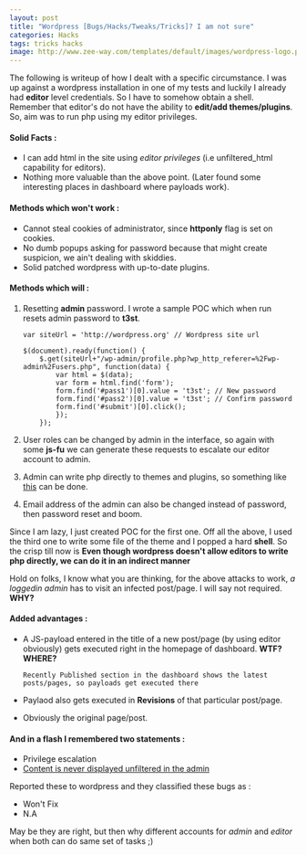 ```yaml
---
layout: post
title: "Wordpress [Bugs/Hacks/Tweaks/Tricks]? I am not sure"
categories: Hacks
tags: tricks hacks
image: http://www.zee-way.com/templates/default/images/wordpress-logo.png
---
```


The following is writeup of how I dealt with a specific circumstance. I was up against a wordpress
installation in one of my tests and luckily I already had **editor** level credentials. So I have to somehow obtain a
shell. Remember that editor's do not have the ability to **edit/add themes/plugins**. So, aim was to run php using my
editor privileges.

#### Solid Facts :

+ I can add html in the site using _editor privileges_ (i.e unfiltered_html capability for editors).
+ Nothing more valuable than the above point. (Later found some interesting places in dashboard where payloads work).

#### Methods which won't work :

+ Cannot steal cookies of administrator, since **httponly** flag is set on cookies.
+ No dumb popups asking for password because that might create suspicion, we ain't dealing with skiddies.
+ Solid patched wordpress with up-to-date plugins.

#### Methods which will :

1. Resetting **admin** password. I wrote a sample POC which when run resets admin password to **t3st**.

    ```
    var siteUrl = 'http://wordpress.org' // Wordpress site url

    $(document).ready(function() {
        $.get(siteUrl+"/wp-admin/profile.php?wp_http_referer=%2Fwp-admin%2Fusers.php", function(data) {
            var html = $(data);
            var form = html.find('form');
            form.find('#pass1')[0].value = 't3st'; // New password
            form.find('#pass2')[0].value = 't3st'; // Confirm password
            form.find('#submit')[0].click();
            });
        });
    ```

2. User roles can be changed by admin in the interface, so again with some **js-fu** we can generate these requests to escalate our editor account to admin.
3. Admin can write php directly to themes and plugins, so something like [this](https://nealpoole.com/blog/2011/01/how-does-cross-site-scripting-become-arbitrary-code-execution-an-ode-to-the-oft-maligned-referer-header/) can be done.
4. Email address of the admin can also be changed instead of password, then password reset and boom.

Since I am lazy, I just created POC for the first one. Off all the above, I used the third one to write some file of the theme and I popped a hard **shell**.
So the crisp till now is **Even though wordpress doesn't allow editors to write php directly, we can do it in an indirect manner**

Hold on folks, I know what you are thinking, for the above attacks to work, _a loggedin admin_ has to visit an infected post/page. I will say
not required. **WHY?**

#### Added advantages :

+ A JS-payload entered in the title of a new post/page (by using editor obviously) gets executed right in the homepage of dashboard. **WTF? WHERE?**

    ```
    Recently Published section in the dashboard shows the latest posts/pages, so payloads get executed there
    ```

+ Paylaod also gets executed in **Revisions** of that particular post/page.
+ Obviously the original page/post.

#### And in a flash I remembered two statements :

+ Privilege escalation
+ [Content is never displayed unfiltered in the admin](http://make.wordpress.org/core/handbook/reporting-security-vulnerabilities/#why-are-some-users-allowed-to-post-unfiltered-html)

Reported these to wordpress and they classified these bugs as :

+ Won't Fix
+ N.A

May be they are right, but then why different accounts for *admin* and *editor* when both can do same set of tasks ;)
